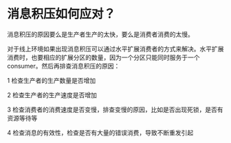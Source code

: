 # 消息积压如何应对？

消息积压的原因要么是生产者生产的太快，要么是消费者消费的太慢。

对于线上环境如果出现消息积压可以通过水平扩展消费者的方式来解决。水平扩展消费时，也要相应的扩展分区的数量，因为一个分区只能同时服务于一个 consumer。然后再排查消息积压的原因：

1 检查生产者的生产数量是否增加

2 检查生产者的生产速度是否增加

3 检查消费者的消费速度是否变慢，排查变慢的原因，比如是否出现死锁，是否有资源等待等

4 检查消息的有效性，检查是否有大量的错误消费，导致不断重发引起